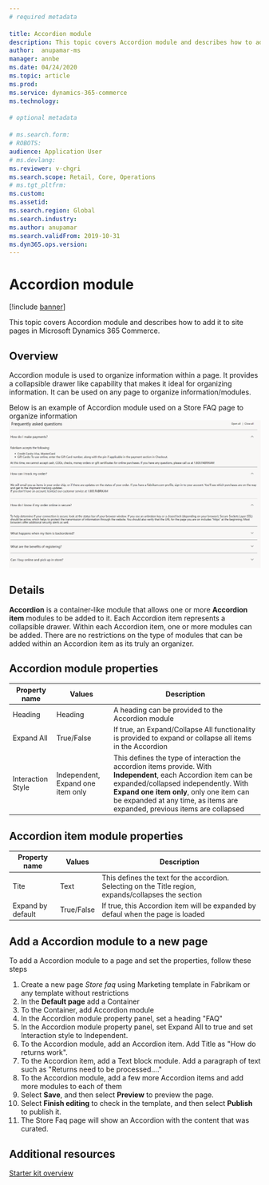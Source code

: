 ```yaml
---
# required metadata

title: Accordion module 
description: This topic covers Accordion module and describes how to add it to site pages in Microsoft Dynamics 365 Commerce.
author:  anupamar-ms
manager: annbe
ms.date: 04/24/2020
ms.topic: article
ms.prod: 
ms.service: dynamics-365-commerce
ms.technology: 

# optional metadata

# ms.search.form: 
# ROBOTS: 
audience: Application User
# ms.devlang: 
ms.reviewer: v-chgri
ms.search.scope: Retail, Core, Operations
# ms.tgt_pltfrm: 
ms.custom: 
ms.assetid: 
ms.search.region: Global
ms.search.industry: 
ms.author: anupamar
ms.search.validFrom: 2019-10-31
ms.dyn365.ops.version: 
---
```


# Accordion module


[!include [banner](includes/banner.md)]

This topic covers Accordion module and describes how to add it to site pages in Microsoft Dynamics 365 Commerce.

## Overview
Accordion module is used to organize information within a page. It provides a collapsible drawer like capability that makes it ideal for organizing information. It can be used on any page to organize information/modules.

Below is an example of Accordion module used on a Store FAQ page to organize information
![Example of a Accordion module](./media/ecommerce-accordion.PNG)

## Details
**Accordion** is a container-like module that allows one or more **Accordion item** modules to be added to it. Each Accordion item represents a collapsible drawer. Within each Accordion item,  one or more modules can be added. There are no restrictions on the type of modules that can be added within an Accordion item as its truly an organizer.


## Accordion module properties

| Property name  | Values | Description |
|----------------|--------|-------------|
| Heading          | Heading| A heading can be provided to the Accordion module|
| Expand All  | True/False | If true, an Expand/Collapse All functionality is provided to expand or collapse all items in the Accordion|
| Interaction Style| Independent, Expand one item only| This defines the type of interaction the accordion items provide. With **Independent**, each Accordion item can be expanded/collapsed independently. With **Expand one item only**, only one item can be expanded at any time, as items are expanded, previous items are collapsed|

## Accordion item module properties

| Property name  | Values | Description |
|----------------|--------|-------------|
| Tite          | Text|  This defines the text for the accordion. Selecting on the Title region, expands/collapses the section|
| Expand by default  | True/False | If true, this Accordion item will be expanded by defaul when the page is loaded|


## Add a Accordion module to a new page

To add a Accordion module to a page and set the properties, follow these steps
1. Create a new page *Store faq* using Marketing template in Fabrikam or any template without restrictions
1. In the **Default page** add a Container
1. To the Container, add Accordion module
1. In the Accordion module property panel, set a heading "FAQ"
1. In the Accordion module property panel, set Expand All to true and set Interaction style to Independent.
1. To the Accordion module, add an Accordion item. Add Title as "How do returns work".
1. To the Accordion item, add a Text block module. Add a  paragraph of text such as "Returns need to be processed...."
1. To the Accordion module, add a few more Accordion items and add more modules to each of them
1. Select **Save**, and then select **Preview** to preview the page.
1. Select **Finish editing** to check in the template, and then select **Publish** to publish it. 
1. The Store Faq page will show an Accordion with the content that was curated.

## Additional resources

[Starter kit overview](starter-kit-overview.md)

